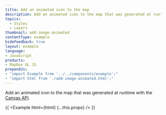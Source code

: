 ```yaml
---
title: Add an animated icon to the map
description: Add an animated icon to the map that was generated at runtime with the Canvas API.
topics:
  - Styles
  - Layers
thumbnail: add-image-animated
contentType: example
hideFeedback: true
layout: example
language:
- JavaScript
products:
- Mapbox GL JS
prependJs:
- "import Example from '../../components/example';"
- "import html from './add-image-animated.html';"
---
```


Add an animated icon to the map that was generated at runtime with the [Canvas API](https://developer.mozilla.org/en-US/docs/Web/API/Canvas_API).

{{ <Example html={html} {...this.props} /> }}
